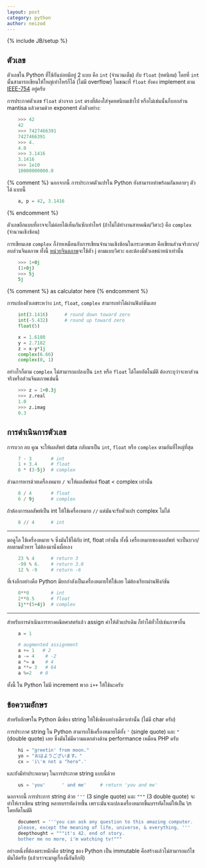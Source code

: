 ```yaml
---
layout: post
category: python
author: neizod
---
```

{% include JB/setup %}

## ตัวเลข

ตัวเลขใน Python ที่ใช้กันบ่อยมีอยู่ 2 แบบ คือ `int` (จำนวนเต็ม) กับ `float` (ทศนิยม) โดยที่ `int` นั้นสามารถเขียนให้ใหญ่เท่าไหร่ก็ได้ (ไม่มี overflow) ในขณะที่ `float` ยังคง implement ตาม [IEEE-754](http://en.wikipedia.org/wiki/IEEE_floating_point) อยู่ครับ

การประกาศตัวเลข `float` ต่างจาก `int` ตรงที่ต้องใส่จุดทศนิยมเข้าไป หรือไม่เช่นนั้นก็บอกส่วน mantisa แล้วตามด้วย exponent ดังตัวอย่าง:

```python
    >>> 42
    42
    >>> 7427466391
    7427466391
    >>> 4.
    4.0
    >>> 3.1416
    3.1416
    >>> 1e10
    10000000000.0
```

{% comment %}
นอกจากนี้ การประกาศตัวแปรใน Python ยังสามารถทำพร้อมกันหลายๆ ตัวได้ แบบนี้

```python
    a, p = 42, 3.1416
```
{% endcomment %}

ตัวเลขอีกแบบที่อาจจะไม่ค่อยได้เห็นกันซักเท่าไหร่ (ถ้าไม่ได้ทำงานสายคณิต/วิศวะ) คือ `complex` (จำนวนเชิงซ้อน)

การเขียนเลข `complex` ก็ง่ายเหมือนกับการเขียนจำนวนเชิงซ้อนในกระดาษเลย คือเขียนส่วนจริงบวก/ลบส่วนจินตภาพ ทั้งนี้ [หน่วยจินตภาพ](http://en.wikipedia.org/wiki/Imaginary_unit)จะใช้ตัว j ตามแบบวิศวะ และต้องมีตัวเลขนำหน้าเท่านั้น

```python
    >>> 1+0j
    (1+0j)
    >>> 5j
    5j
```

{% comment %}
as calculator here
{% endcomment %}

การแปลงตัวเลขระหว่าง `int`, `float`, `complex` สามารถทำได้ผ่านฟังก์ชันเลย

```python
    int(3.1416)      # round down toward zero
    int(-5.432)      # round up toward zero
    float(5)

    x = 1.6180
    y = 2.7182
    z = x-y*1j
    complex(6.66)
    complex(0, 1)
```

อย่างไรก็ตาม `complex` ไม่สามารถแปลงเป็น `int` หรือ `float` ได้โดยอัตโนมัติ ต้องระบุว่าจะหาส่วนจริงหรือส่วนจินตภาพเช่นนี้

```python
    >>> z = 1+0.3j
    >>> z.real
    1.0
    >>> z.imag
    0.3
```

## การดำเนินการตัวเลข

การบวก ลบ คูณ จะให้ผลลัพท์ data กลับมาเป็น `int`, `float` หรือ `complex` ตามอันที่ใหญ่ที่สุด

```python
    7 - 3       # int
    1 + 3.4     # float
    6 * (3-5j)  # complex
```

ส่วนการหารด้วยเครื่องหมาย `/` จะให้ผลลัพท์แค่ float < complex เท่านั้น

```python
    8 / 4       # float
    6 / 9j      # complex
```

ถ้าต้องการผลลัพท์เป็น int ให้ใช้เครื่องหมาย `//` แต่มันจะรับตัวแปร complex ไม่ได้

```python
    8 // 4      # int
```

---

มอดูโล ใช้เครื่องหมาย `%` ซึ่งมันใช้ได้กับ int, float เท่านั้น
ทั้งนี้ เครื่องหมายของผลลัพท์ จะเป็นบวก/ลบตามตัวหาร ไม่ต้องมานั่งเผื่อเอง

```python
    23 % 4      # return 3
    -99 % 6.    # return 3.0
    12 % -9     # return -6
```

ที่เจ๋งอีกอย่างคือ Python มียกกำลังเป็นเครื่องหมายให้ใช้เลย ไม่ต้องเรียกผ่านฟังก์ชัน

```python
    0**0        # int
    2**0.5      # float
    1j**(5+4j)  # complex
```

---

สำหรับการดำเนินการทางคณิตศาสตร์แล้ว assign ค่าให้ตัวแปรเดิม ก็ทำได้ทั่วไปเช่นภาษาอื่น

```python
    a = 1

    # augmented assignment
    a += 1   # 2
    a -= 4    # -2
    a *= a    # 4
    a **= 3   # 64
    a %=2   # 0
```

ทั้งนี้ ใน Python ไม่มี increment พวก `i++` ให้ใช้นะครับ

## ข้อความอักษร

สำหรับอักษรใน Python มีเพียง string ให้ใช้เพียงอย่างเดียวเท่านั้น (ไม่มี char ครับ)

การประกาศ string ใน Python สามารถใช้เครื่องหมายได้ทั้ง `'` (single quote) และ `"` (double quote) เลย ซึ่งมันไม่มีความแตกต่างด้าน performance เหมือน PHP ครับ

```python
    hi = "greetin' from moon."
    yo = "おはようございます。"
    cx = 'i\'m not a "hero".'
```

และยังมีท่าประหลาดๆ ในการประกาศ string แบบนี้ด้วย

```python
    us = 'you'      ' and me'     # return 'you and me'
```

นอกจากนี้ การประการ string ด้วย `'''` (3 single quote) และ `"""` (3 double quote) จะทำให้เราเขียน string หลายบรรทัดง่ายขึ้น เพราะมันจะแปลงเครื่องหมายขึ้นบรรทัดใหม่ให้เป็น \n โดยอัตโนมัติ

```python
    document = '''you can ask any question to this amazing computer.
    please, except the meaning of life, universe, & everything. '''
    deepthought = """it's 42. end of story.
    bother me no more, i'm watching tv!"""
```

อย่างหนึ่งที่ต้องตระหนักคือ string ของ Python เป็น immutable คือสร้างแล้วไม่สามารถแก้ไขมันได้ครับ (แล้วเราจะมาดูเรื่องนี้กันอีกที)
